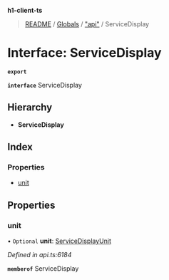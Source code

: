 **h1-client-ts**

> [README](../README.md) / [Globals](../globals.md) / ["api"](../modules/_api_.md) / ServiceDisplay

# Interface: ServiceDisplay

**`export`** 

**`interface`** ServiceDisplay

## Hierarchy

* **ServiceDisplay**

## Index

### Properties

* [unit](_api_.servicedisplay.md#unit)

## Properties

### unit

• `Optional` **unit**: [ServiceDisplayUnit](_api_.servicedisplayunit.md)

*Defined in api.ts:6184*

**`memberof`** ServiceDisplay
